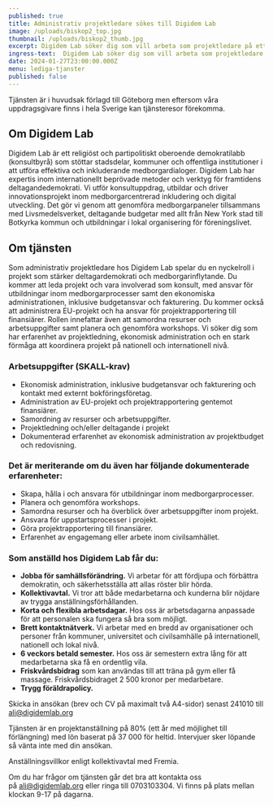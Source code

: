 ```yaml
---
published: true
title: Administrativ projektledare sökes till Digidem Lab
image: /uploads/biskop2_top.jpg
thumbnail: /uploads/biskop2_thumb.jpg
excerpt: Digidem Lab söker dig som vill arbeta som projektledare på ett demokratilabb som verkar för att utveckla demokratin och öka medborgarens inkluderingen i omställningen mot ett mer hållbart samhälle.
ingress-text:  Digidem Lab söker dig som vill arbeta som projektledare på ett demokratilabb som verkar för att utveckla demokratin och öka medborgarens inkluderingen i omställningen mot ett mer hållbart samhälle.
date: 2024-01-27T23:00:00.000Z
menu: lediga-tjanster
published: false
---
```


Tjänsten är i huvudsak förlagd till Göteborg men eftersom våra uppdragsgivare finns i hela Sverige kan tjänsteresor förekomma.

## Om Digidem Lab
Digidem Lab är ett religiöst och partipolitiskt oberoende demokratilabb (konsultbyrå) som stöttar stadsdelar, kommuner och offentliga institutioner i att utföra effektiva och inkluderande medborgardialoger. Digidem Lab har expertis inom internationellt beprövade metoder och verktyg för framtidens deltagandedemokrati. Vi utför konsultuppdrag, utbildar och driver innovationsprojekt inom medborgarcentrerad inkludering och digital utveckling. Det gör vi genom att genomföra medborgarpaneler tillsammans med Livsmedelsverket, deltagande budgetar med allt från New York stad till Botkyrka kommun och utbildningar i lokal organisering för föreningslivet.

## Om tjänsten
Som administrativ projektledare hos Digidem Lab spelar du en nyckelroll i projekt som stärker deltagardemokrati och medborgarinflytande. Du kommer att leda projekt och vara involverad som konsult, med ansvar för utbildningar inom medborgarprocesser samt den ekonomiska administrationen, inklusive budgetansvar och fakturering. Du kommer också att administrera EU-projekt och ha ansvar för projektrapportering till finansiärer. Rollen innefattar även att samordna resurser och arbetsuppgifter samt planera och genomföra workshops. Vi söker dig som har erfarenhet av projektledning, ekonomisk administration och en stark förmåga att koordinera projekt på nationell och internationell nivå.

### Arbetsuppgifter (SKALL-krav)
* Ekonomisk administration, inklusive budgetansvar och fakturering och kontakt med externt bokföringsföretag.
* Administration av EU-projekt och projektrapportering gentemot finansiärer.
* Samordning av resurser och arbetsuppgifter.
* Projektledning och/eller deltagande i projekt
* Dokumenterad erfarenhet av ekonomisk administration av projektbudget och redovisning.

### Det är meriterande om du även har följande dokumenterade erfarenheter:
* Skapa, hålla i och ansvara för utbildningar inom medborgarprocesser.
* Planera och genomföra workshops.
* Samordna resurser och ha överblick över arbetsuppgifter inom projekt.
* Ansvara för uppstartsprocesser i projekt.
* Göra projektrapportering till finansiärer.
* Erfarenhet av engagemang eller arbete inom civilsamhället.

### Som anställd hos Digidem Lab får du:
* **Jobba för samhällsförändring.** Vi arbetar för att fördjupa och förbättra demokratin, och säkerhetsställa att allas röster blir hörda.
* **Kollektivavtal.** Vi tror att både medarbetarna och kunderna blir nöjdare av trygga anställningsförhållanden.
* **Korta och flexibla arbetsdagar.** Hos oss är arbetsdagarna anpassade för att personalen ska fungera så bra som möjligt.
* **Brett kontaktnätverk.** Vi arbetar med en bredd av organisationer och personer från kommuner, universitet och civilsamhälle på internationell, nationell och lokal nivå.
* **6 veckors betald semester.** Hos oss är semestern extra lång för att medarbetarna ska få en ordentlig vila.
* **Friskvårdsbidrag** som kan användas till att träna på gym eller få massage. Friskvårdsbidraget 2 500 kronor per medarbetare.
* **Trygg föräldrapolicy.** 

Skicka in ansökan (brev och CV på maximalt två A4-sidor) senast 241010 till <ali@digidemlab.org>

Tjänsten är en projektanställning på 80% (ett år med möjlighet till förlängning) med lön baserat på 37 000 för heltid. Intervjuer sker löpande så vänta inte med din ansökan.

Anställningsvillkor enligt kollektivavtal med Fremia.

Om du har frågor om tjänsten går det bra att kontakta oss på <ali@digidemlab.org> eller ringa till 0703103304. Vi finns på plats mellan klockan 9-17 på dagarna.

